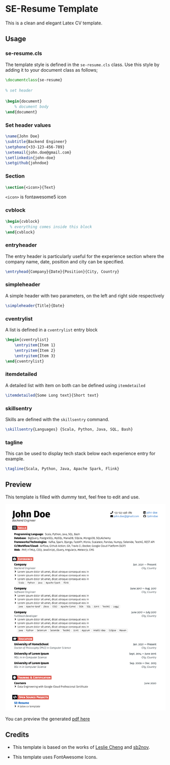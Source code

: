 # SE-Resume Template

This is a clean and elegant Latex CV template.

## Usage

### se-resume.cls

The template style is defined in the ```se-resume.cls``` class. Use this style by adding it to your document class as follows;

```Latex
\documentclass{se-resume}

% set header

\begin{document}
    % document body
\end{document}
```

### Set header values

```Latex
\name{John Doe}
\subtitle{Backend Engineer}
\setphone{+33-123-456-789}
\setemail{john.doe@gmail.com}
\setlinkedin{john-doe}
\setgithub{johndoe}
```

### Section

```Latex
\section{<icon>}{Text}
```

```<icon>``` is fontawesome5 icon

### cvblock

```Latex
\begin{cvblock}
  % everything comes inside this block
\end{cvblock}
```

### entryheader

The entry header is particularly useful for the experience section where the company name, date, position and city can be specified.

```Latex
\entryhead{Company}{Date}{Position}{City, Country}
```

### simpleheader

A simple header with two parameters, on the left and right side respectively

```Latex
\simpleheader{Title}{Date}
```

### cventrylist

A list is defined in a ```cventrylist``` entry block

```Latex
\begin{cventrylist}
    \entryitem{Item 1}
    \entryitem{Item 2}
    \entryitem{Item 3}
\end{cventrylist}
```

### itemdetailed

A detailed list with item on both can be defined using ```itemdetailed```

```Latex
\itemdetailed{Some Long text}{Short text}
```

### skillsentry

Skills are defined with the ```skillsentry``` command.

```Latex
\skillsentry{Languages} {Scala, Python, Java, SQL, Bash}
```

### tagline

This can be used to display tech stack below each experience entry for example.

```Latex
\tagline{Scala, Python, Java, Apache Spark, Flink}
```

## Preview

This template is filled with dummy text, feel free to edit and use.

![preview](assets/preview.png)

You can preview the generated [pdf here](#preview)

## Credits

- This template is based on the works of [Leslie Cheng](https://github.com/lcfyi) and [sb2nov](https://github.com/sb2nov/resume).

- This template uses FontAwesome Icons.
